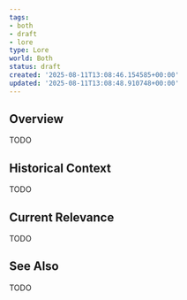 ```yaml
---
tags:
- both
- draft
- lore
type: Lore
world: Both
status: draft
created: '2025-08-11T13:08:46.154585+00:00'
updated: '2025-08-11T13:08:48.910748+00:00'
---
```



## Overview

TODO
## Historical Context

TODO
## Current Relevance

TODO
## See Also

TODO
